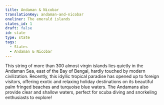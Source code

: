```yaml
---
title: Andaman & Nicobar
translationKey: andaman-and-nicobar
oneliner: The emerald islands
states_id: 1
draft: false
id: state
type: state
tags:
  - States
  - Andaman & Nicobar
---
```

This string of more than 300 almost virgin islands lies quietly in the Andaman Sea, east of the Bay of Bengal, hardly touched by modern civilization.     Recently, this idyllic tropical paradise has opened up to foreign visitors, offering exotic and relaxing holiday destinations on its beautiful palm fringed beaches and turquoise blue waters. The Andamans also provide clear and shallow waters, perfect for scuba diving and snorkeling enthusiasts to explore!
